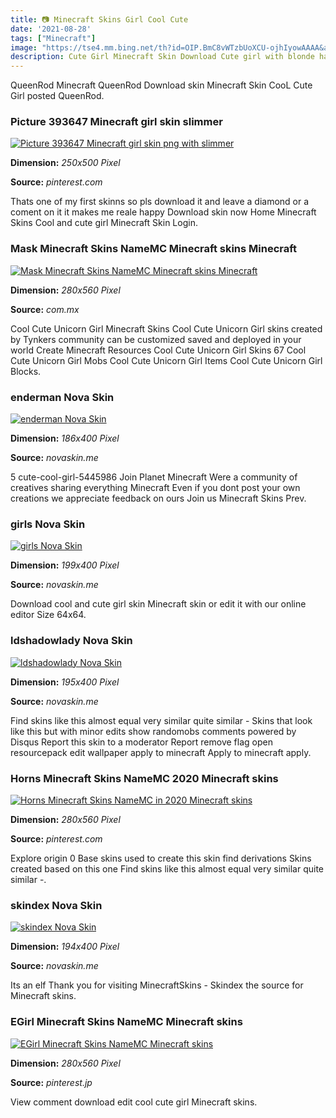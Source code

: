 ```yaml
---
title: 📷 Minecraft Skins Girl Cool Cute
date: '2021-08-28'
tags: ["Minecraft"]
image: "https://tse4.mm.bing.net/th?id=OIP.BmC8vWTzbUoXCU-ojhIyowAAAA&amp;pid=15.1"
description: Cute Girl Minecraft Skin Download Cute girl with blonde hair and pink skirt Minecraft Downloads 188 followers Skin made by Jody2000 How to install Cool Girl 
---
```




QueenRod Minecraft QueenRod Download skin Minecraft Skin CooL Cute Girl posted QueenRod.



### Picture 393647 Minecraft girl skin slimmer 

[![Picture 393647  Minecraft girl skin png with slimmer ](https://i.pinimg.com/736x/71/8f/82/718f824cc400708910d97885b9f6f46a.jpg)](https://i.pinimg.com/736x/71/8f/82/718f824cc400708910d97885b9f6f46a.jpg)


**Dimension:** _250x500 Pixel_ 

**Source:** _pinterest.com_ 


Thats one of my first skinns so pls download it and leave a diamond or a coment on it it makes me reale happy Download skin now Home Minecraft Skins Cool and cute girl Minecraft Skin Login.


### Mask Minecraft Skins NameMC Minecraft skins Minecraft 

[![Mask Minecraft Skins  NameMC  Minecraft skins Minecraft ](https://i.pinimg.com/736x/9b/e3/c8/9be3c8ef9a6ee0bed2629000341f825f.jpg)](https://i.pinimg.com/736x/9b/e3/c8/9be3c8ef9a6ee0bed2629000341f825f.jpg)


**Dimension:** _280x560 Pixel_ 

**Source:** _com.mx_ 


Cool Cute Unicorn Girl Minecraft Skins Cool Cute Unicorn Girl skins created by Tynkers community can be customized saved and deployed in your world Create Minecraft Resources Cool Cute Unicorn Girl Skins 67 Cool Cute Unicorn Girl Mobs Cool Cute Unicorn Girl Items Cool Cute Unicorn Girl Blocks.


### enderman Nova Skin

[![enderman  Nova Skin](https://lh3.googleusercontent.com/C1Brx0SG-JdrQsh7FVGL5HKi39NBj-1WfBOpR2cnlcTJXl50tEHEFVrUElSFk42uwaWWxD72mw-lXKRI0eJHog=s400)](https://lh3.googleusercontent.com/C1Brx0SG-JdrQsh7FVGL5HKi39NBj-1WfBOpR2cnlcTJXl50tEHEFVrUElSFk42uwaWWxD72mw-lXKRI0eJHog=s400)


**Dimension:** _186x400 Pixel_ 

**Source:** _novaskin.me_ 


5 cute-cool-girl-5445986 Join Planet Minecraft Were a community of creatives sharing everything Minecraft Even if you dont post your own creations we appreciate feedback on ours Join us Minecraft Skins Prev.


### girls Nova Skin

[![girls  Nova Skin](http://lh3.googleusercontent.com/KPgGJdzyPdc7BO5Enl_LFCZFjF_9czhLFX6n300hPqp53XUiZObB5KHt0BmMR2huvxy6PNclHeAAicyLWgdcz5M=s400)](http://lh3.googleusercontent.com/KPgGJdzyPdc7BO5Enl_LFCZFjF_9czhLFX6n300hPqp53XUiZObB5KHt0BmMR2huvxy6PNclHeAAicyLWgdcz5M=s400)


**Dimension:** _199x400 Pixel_ 

**Source:** _novaskin.me_ 


Download cool and cute girl skin Minecraft skin or edit it with our online editor Size 64x64.


### ldshadowlady Nova Skin

[![ldshadowlady  Nova Skin](https://lh3.googleusercontent.com/mBFRVIMaEJZoT97xQfdchXLrq5zi_MFiMpBVEYNMxiaZM5NeZnuSZu9QpRjzGdHNN9k2IluE4zerit0dkPx71Q=s400)](https://lh3.googleusercontent.com/mBFRVIMaEJZoT97xQfdchXLrq5zi_MFiMpBVEYNMxiaZM5NeZnuSZu9QpRjzGdHNN9k2IluE4zerit0dkPx71Q=s400)


**Dimension:** _195x400 Pixel_ 

**Source:** _novaskin.me_ 


Find skins like this almost equal very similar quite similar - Skins that look like this but with minor edits show randomobs comments powered by Disqus Report this skin to a moderator Report remove flag open resourcepack edit wallpaper apply to minecraft Apply to minecraft apply.


### Horns Minecraft Skins NameMC 2020 Minecraft skins 

[![Horns Minecraft Skins  NameMC in 2020  Minecraft skins ](https://i.pinimg.com/736x/95/af/25/95af2582f8c1892ae20befce85d39656.jpg)](https://i.pinimg.com/736x/95/af/25/95af2582f8c1892ae20befce85d39656.jpg)


**Dimension:** _280x560 Pixel_ 

**Source:** _pinterest.com_ 


Explore origin 0 Base skins used to create this skin find derivations Skins created based on this one Find skins like this almost equal very similar quite similar -.


### skindex Nova Skin

[![skindex  Nova Skin](http://lh3.googleusercontent.com/z0bwpABQlAVEdzXSxObcYrjKNEtlfKnvehmtLfY6zSNkbTzgTLB5EcH5LVceVVv0Ci8ygO-3uQ29AklRVh7VuQ=s400)](http://lh3.googleusercontent.com/z0bwpABQlAVEdzXSxObcYrjKNEtlfKnvehmtLfY6zSNkbTzgTLB5EcH5LVceVVv0Ci8ygO-3uQ29AklRVh7VuQ=s400)


**Dimension:** _194x400 Pixel_ 

**Source:** _novaskin.me_ 


Its an elf Thank you for visiting MinecraftSkins - Skindex the source for Minecraft skins.


### EGirl Minecraft Skins NameMC Minecraft skins 

[![EGirl Minecraft Skins  NameMC  Minecraft skins ](https://i.pinimg.com/736x/c6/a0/c7/c6a0c78025a580ff54f5365d373d470a.jpg)](https://i.pinimg.com/736x/c6/a0/c7/c6a0c78025a580ff54f5365d373d470a.jpg)


**Dimension:** _280x560 Pixel_ 

**Source:** _pinterest.jp_ 



View comment download edit cool cute girl Minecraft skins.








